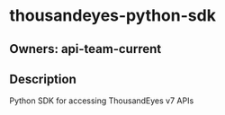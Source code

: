 # thousandeyes-python-sdk

## Owners: api-team-current

## Description

Python SDK for accessing ThousandEyes v7 APIs

